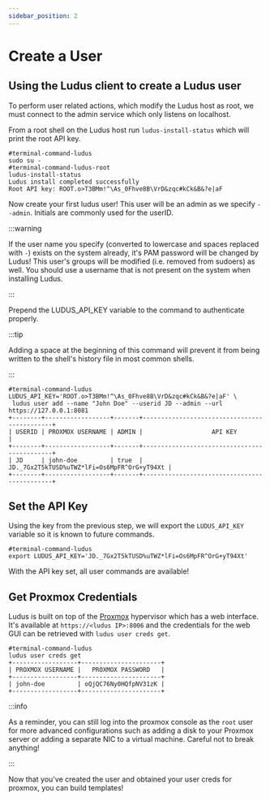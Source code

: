 ```yaml
---
sidebar_position: 2
---
```


# Create a User

## Using the Ludus client to create a Ludus user

To perform user related actions, which modify the Ludus host as root, we must connect to the
admin service which only listens on localhost.

From a root shell on the Ludus host run `ludus-install-status` which will print the root
API key.

```shell-session title="Terminal 1"
#terminal-command-ludus
sudo su -
#terminal-command-ludus-root
ludus-install-status
Ludus install completed successfully
Root API key: ROOT.o>T3BMm!^\As_0Fhve8B\VrD&zqc#kCk&B&?e|aF
```

Now create your first ludus user! This user will be an admin as we specify `--admin`.
Initials are commonly used for the userID.

:::warning

If the user name you specify (converted to lowercase and spaces replaced with `-`) exists
on the system already, it's PAM password will be changed by Ludus! This user's groups will be modified (i.e. removed from sudoers) as well. You should use a username that is not present on the system when installing Ludus.

:::

Prepend the LUDUS_API_KEY variable to the command to authenticate properly.


:::tip

Adding a space at the beginning of this command will prevent it from being written to the
shell's history file in most common shells.

:::

```shell-session
#terminal-command-ludus
LUDUS_API_KEY='ROOT.o>T3BMm!^\As_0Fhve8B\VrD&zqc#kCk&B&?e|aF' \
 ludus user add --name "John Doe" --userid JD --admin --url https://127.0.0.1:8081
+--------+------------------+-------+---------------------------------------------+
| USERID | PROXMOX USERNAME | ADMIN |                   API KEY                   |
+--------+------------------+-------+---------------------------------------------+
| JD     | john-doe         | true  | JD._7Gx2T5kTUSD%uTWZ*lFi=Os6MpFR^OrG+yT94Xt |
+--------+------------------+-------+---------------------------------------------+
```


## Set the API Key

Using the key from the previous step, we will export the `LUDUS_API_KEY` variable so it is known to future commands.

```shell-session
#terminal-command-ludus
export LUDUS_API_KEY='JD._7Gx2T5kTUSD%uTWZ*lFi=Os6MpFR^OrG+yT94Xt'
```

With the API key set, all user commands are available!

## Get Proxmox Credentials

Ludus is built on top of the [Proxmox](https://www.proxmox.com/en/) hypervisor which has a web interface.
It's available at `https://<ludus IP>:8006` and the credentials for the web GUI can be retrieved with `ludus user creds get`.

```shell-session
#terminal-command-ludus
ludus user creds get
+------------------+----------------------+
| PROXMOX USERNAME |   PROXMOX PASSWORD   |
+------------------+----------------------+
| john-doe         | oQjQC76Ny0HQfpNV31zK |
+------------------+----------------------+
```

:::info

As a reminder, you can still log into the proxmox console as the `root` user for more advanced configurations such as adding a disk to your Proxmox server or adding a separate NIC to a virtual machine. Careful not to break anything!

:::

Now that you've created the user and obtained your user creds for proxmox, you can build templates!
